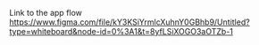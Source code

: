 Link to the app flow https://www.figma.com/file/kY3KSiYrmlcXuhnY0GBhb9/Untitled?type=whiteboard&node-id=0%3A1&t=8yfLSiXOGO3aOTZb-1
